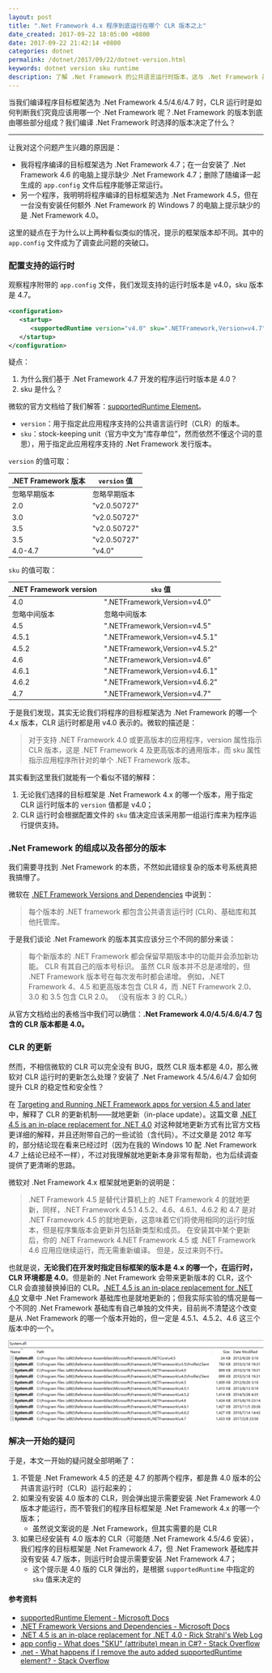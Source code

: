 ```yaml
---
layout: post
title: ".Net Framework 4.x 程序到底运行在哪个 CLR 版本之上"
date_created: 2017-09-22 18:05:00 +0800
date: 2017-09-22 21:42:14 +0800
categories: dotnet
permalink: /dotnet/2017/09/22/dotnet-version.html
keywords: dotnet version sku runtime
description: 了解 .Net Framework 的公共语言运行时版本，这与 .Net Framework 基础库的版本是不一样的。
---
```


当我们编译程序目标框架选为 .Net Framework 4.5/4.6/4.7 时，CLR 运行时是如何判断我们究竟应该用哪一个 .Net Framework 呢？.Net Framework 的版本到底由哪些部分组成？我们编译 .Net Framework 时选择的版本决定了什么？

---

让我对这个问题产生兴趣的原因是：
- 我将程序编译的目标框架选为 .Net Framework 4.7；在一台安装了 .Net Framework 4.6 的电脑上提示缺少 .Net Framework 4.7；删除了随编译一起生成的 `app.config` 文件后程序能够正常运行。
- 另一个程序，我明明将程序编译的目标框架选为 .Net Framework 4.5，但在一台没有安装任何额外 .Net Framework 的 Windows 7 的电脑上提示缺少的是 .Net Framework 4.0。

这里的疑点在于为什么以上两种看似类似的情况，提示的框架版本却不同。其中的 `app.config` 文件成为了调查此问题的突破口。

### 配置支持的运行时

观察程序附带的 `app.config` 文件，我们发现支持的运行时版本是 v4.0，sku 版本是 4.7。

```xml
<configuration>  
   <startup>  
      <supportedRuntime version="v4.0" sku=".NETFramework,Version=v4.7" />  
   </startup>  
</configuration>  
```

疑点：
1. 为什么我们基于 .Net Framework 4.7 开发的程序运行时版本是 4.0？
1. sku 是什么？

微软的官方文档给了我们解答：[supportedRuntime Element](https://docs.microsoft.com/en-us/dotnet/framework/configure-apps/file-schema/startup/supportedruntime-element)。

- `version`：用于指定此应用程序支持的公共语言运行时（CLR）的版本。
- `sku`：stock-keeping unit（官方中文为“库存单位”，然而依然不懂这个词的意思），用于指定此应用程序支持的 .Net Framework 发行版本。

`version` 的值可取：

|.NET Framework 版本|`version` 值|
-|-
忽略早期版本|忽略早期版本
2.0|"v2.0.50727"
3.0|"v2.0.50727"
3.5|"v2.0.50727"
3.5|"v2.0.50727"
4.0-4.7|"v4.0"

`sku` 的值可取：

|.NET Framework version|`sku` 值|
-|-
4.0|".NETFramework,Version=v4.0"
忽略中间版本|忽略中间版本
4.5|".NETFramework,Version=v4.5"
4.5.1|".NETFramework,Version=v4.5.1"
4.5.2|".NETFramework,Version=v4.5.2"
4.6|".NETFramework,Version=v4.6"
4.6.1|".NETFramework,Version=v4.6.1"
4.6.2|".NETFramework,Version=v4.6.2"
4.7|".NETFramework,Version=v4.7"

于是我们发现，其实无论我们将程序的目标框架选为 .Net Framework 的哪一个 4.x 版本，CLR 运行时都是用 v4.0 表示的。微软的描述是：

> 对于支持 .NET Framework 4.0 或更高版本的应用程序，version 属性指示 CLR 版本，这是 .NET Framework 4 及更高版本的通用版本，而 sku 属性指示应用程序所针对的单个 .NET Framework 版本。

其实看到这里我们就能有一个看似不错的解释：
1. 无论我们选择的目标框架是 .Net Framework 4.x 的哪一个版本，用于指定 CLR 运行时版本的 `version` 值都是 v4.0；
1. CLR 运行时会根据配置文件的 `sku` 值决定应该采用那一组运行库来为程序运行提供支持。

### .Net Framework 的组成以及各部分的版本

我们需要寻找到 .Net Framework 的本质，不然如此错综复杂的版本号系统真把我搞懵了。

微软在 [.NET Framework Versions and Dependencies](https://docs.microsoft.com/en-us/dotnet/framework/migration-guide/versions-and-dependencies) 中说到：

> 每个版本的 .NET framework 都包含公共语言运行时 (CLR)、基础库和其他托管库。 

于是我们谈论 .Net Framework 的版本其实应该分三个不同的部分来谈：

> 每个新版本的 .NET Framework 都会保留早期版本中的功能并会添加新功能。 CLR 有其自己的版本号标识。 虽然 CLR 版本并不总是递增的，但 .NET Framework 版本号在每次发布时都会递增。 例如，.NET Framework 4、4.5 和更高版本包含 CLR 4，而 .NET Framework 2.0、3.0 和 3.5 包含 CLR 2.0。 （没有版本 3 的 CLR。）

从官方文档给出的表格当中我们可以确信：**.Net Framework 4.0/4.5/4.6/4.7 包含的 CLR 版本都是 4.0。**

### CLR 的更新

然而，不相信微软的 CLR 可以完全没有 BUG，既然 CLR 版本都是 4.0，那么微软对 CLR 运行时的更新怎么处理？安装了 .Net Framework 4.5/4.6/4.7 会如何提升 CLR 的稳定性和安全性？

在 [Targeting and Running .NET Framework apps for version 4.5 and later](https://docs.microsoft.com/en-us/dotnet/framework/migration-guide/versions-and-dependencies#targeting-and-running-net-framework-apps-for-version-45-and-later) 中，解释了 CLR 的更新机制——就地更新（in-place update）。这篇文章 [.NET 4.5 is an in-place replacement for .NET 4.0](https://weblog.west-wind.com/posts/2012/Mar/13/NET-45-is-an-inplace-replacement-for-NET-40) 对这种就地更新方式有比官方文档更详细的解释，并且还附带自己的一些试验（含代码）。不过文章是 2012 年写的，部分结论现在看来已经过时（因为在我的 Windows 10 配 .Net Framework 4.7 上结论已经不一样），不过对我理解就地更新本身非常有帮助，也为后续调查提供了更清晰的思路。

微软对 .Net Framework 4.x 框架就地更新的说明是：

> .NET Framework 4.5 是替代计算机上的 .NET Framework 4 的就地更新，同样，.NET Framework 4.5.1 4.5.2、4.6、4.6.1、4.6.2 和 4.7 是对 .NET Framework 4.5 的就地更新，这意味着它们将使用相同的运行时版本，但是程序集版本会更新并包括新类型和成员。 在安装其中某个更新后，你的 .NET Framework 4.NET Framework 4.5 或 .NET Framework 4.6 应用应继续运行，而无需重新编译。 但是，反过来则不行。

也就是说，**无论我们在开发时指定目标框架的版本是 4.x 的哪一个，在运行时，CLR 环境都是 4.0**。但是新的 .Net Framework 会带来更新版本的 CLR，这个 CLR 会直接替换掉旧的 CLR。[.NET 4.5 is an in-place replacement for .NET 4.0](https://weblog.west-wind.com/posts/2012/Mar/13/NET-45-is-an-inplace-replacement-for-NET-40) 文章中 .Net Framework 基础库也是就地更新的；但我实际实验的情况是每一个不同的 .Net Framework 基础库有自己单独的文件夹，目前尚不清楚这个改变是从 .Net Framework 的哪一个版本开始的，但一定是 4.5.1、4.5.2、4.6 这三个版本中的一个。

![每一个不同的 .Net Framework 基础库有自己单独的文件夹](/assets/2017-09-22-21-39-42.png)

### 解决一开始的疑问

于是，本文一开始的疑问就全部明晰了：
1. 不管是 .Net Framework 4.5 的还是 4.7 的那两个程序，都是靠 4.0 版本的公共语言运行时（CLR）运行起来的；
1. 如果没有安装 4.0 版本的 CLR，则会弹出提示需要安装 .Net Framework 4.0 版本才能运行，而不管我们的程序目标框架是 .Net Framework 4.x 的哪一个版本；
   - 虽然说文案说的是 .Net Framework，但其实需要的是 CLR
1. 如果已经安装有 4.0 版本的 CLR（可能随 .Net Framework 4.5/4.6 安装），我们程序的目标框架是 .Net Framework 4.7，但 .Net Framework 基础库并没有安装 4.7 版本，则运行时会提示需要安装 .Net Framework 4.7；
   - 这个提示是 4.0 版的 CLR 弹出的，是根据 `supportedRuntime` 中指定的 `sku` 值来决定的

#### 参考资料

- [supportedRuntime Element - Microsoft Docs](https://docs.microsoft.com/en-us/dotnet/framework/configure-apps/file-schema/startup/supportedruntime-element)
- [.NET Framework Versions and Dependencies - Microsoft Docs](https://docs.microsoft.com/en-us/dotnet/framework/migration-guide/versions-and-dependencies#targeting-and-running-net-framework-apps-for-version-45-and-later)
- [.NET 4.5 is an in-place replacement for .NET 4.0 - Rick Strahl's Web Log](https://weblog.west-wind.com/posts/2012/Mar/13/NET-45-is-an-inplace-replacement-for-NET-40)
- [app config - What does "SKU" (attribute) mean in C#? - Stack Overflow](https://stackoverflow.com/questions/17148496/what-does-sku-attribute-mean-in-c)
- [.net - What happens if I remove the auto added supportedRuntime element? - Stack Overflow](https://stackoverflow.com/questions/21566528/what-happens-if-i-remove-the-auto-added-supportedruntime-element)
